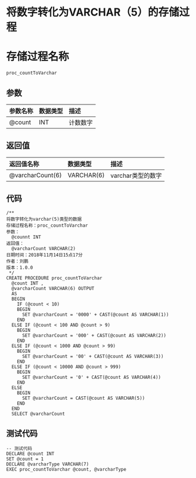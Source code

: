 # 将数字转化为VARCHAR（5）的存储过程

# 存储过程名称

```
proc_countToVarchar
```

## 参数

| 参数名称 | 数据类型 | 描述 |
| :--- | :--- | :--- |
| @count | INT | 计数数字 |

## 返回值

| 返回值名称 | 数据类型 | 描述 |
| :--- | :--- | :--- |
| @varcharCount\(6\) | VARCHAR\(6\) | varchar类型的数字 |

## 代码

```
/**
将数字转化为varchar(5)类型的数据
存储过程名称：proc_countToVarchar
参数：
  @counnt INT
返回值：
  @varcharCount VARCHAR(2)
日期时间：2018年11月14日15点17分
作者：刘鹏
版本：1.0.0
 */
CREATE PROCEDURE proc_countToVarchar
  @count INT ,
  @varcharCount VARCHAR(6) OUTPUT
  AS
  BEGIN
    IF (@count < 10)
    BEGIN
      SET @varcharCount = '0000' + CAST(@count AS VARCHAR(1))
    END
  ELSE IF (@count < 100 AND @count > 9)
    BEGIN
      SET @varcharCount = '000' + CAST(@count AS VARCHAR(2))
    END
  ELSE IF (@count < 1000 AND @count > 99)
    BEGIN
      SET @varcharCount = '00' + CAST(@count AS VARCHAR(3))
    END
  ELSE IF (@count < 10000 AND @count > 999)
    BEGIN
      SET @varcharCount = '0' + CAST(@count AS VARCHAR(4))
    END
  ELSE
    BEGIN
      SET @varcharCount = CAST(@count AS VARCHAR(5))
    END
  END
  SELECT @varcharCount
```

## 测试代码

```
-- 测试代码
DECLARE @count INT
SET @count = 1
DECLARE @varcharType VARCHAR(7)
EXEC proc_countToVarchar @count, @varcharType
```



